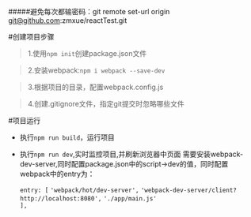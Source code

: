 #####避免每次都输密码：git remote set-url origin git@github.com:zmxue/reactTest.git

#创建项目步骤

>1.使用`npm init`创建package.json文件

>2.安装webpack:`npm i webpack --save-dev`

>3.根据项目的目录，配置webpack.config.js

>4.创建.gitignore文件，指定git提交时忽略哪些文件


#项目运行

- 执行`npm run build`，运行项目

- 执行`npm run dev`,实时监控项目,并刷新浏览器中页面
  需要安装webpack-dev-server,同时配置package.json中的script->dev的值，同时配置webpack中的entry为：

  `entry: [`
       `'webpack/hot/dev-server',`
       `'webpack-dev-server/client?http://localhost:8080',`
       `'./app/main.js'`   
  `],`